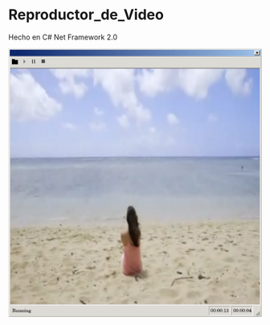# Reproductor_de_Video
Hecho en C# Net Framework 2.0

![Captura de Pantalla](https://raw.githubusercontent.com/RicardoValladares/Reproductor_de_Video/main/previsualizacion.png)

